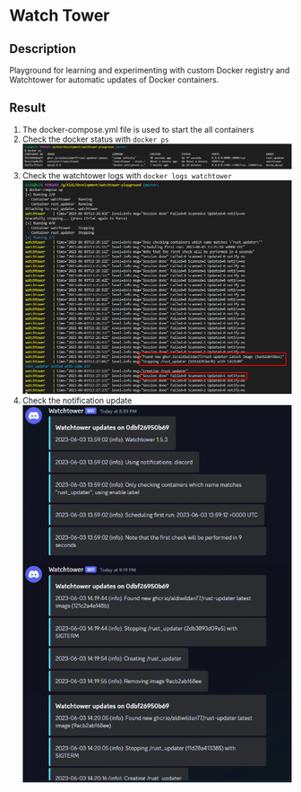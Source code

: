 # Watch Tower

## Description

Playground for learning and experimenting with custom Docker registry and Watchtower for automatic updates of Docker containers.

## Result

1. The docker-compose.yml file is used to start the all containers
2. Check the docker status with `docker ps`
![ps](./images/1%20ps.png)
3. Check the watchtower logs with `docker logs watchtower`
![watchtower](images/2%20log%20%26%20update.png)
4. Check the notification update
![notification](./images/3%20notification.png)
